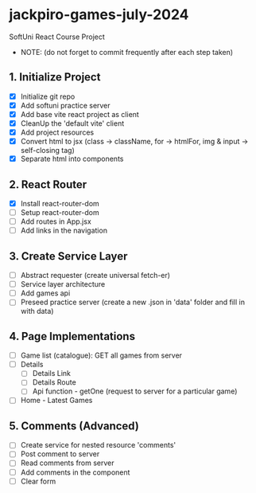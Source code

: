 # jackpiro-games-july-2024
SoftUni React Course Project
+ NOTE: (do not forget to commit frequently after each step taken)

## 1. Initialize Project
- [x] Initialize git repo
- [x] Add softuni practice server
- [x] Add base vite react project as client
- [x] CleanUp the 'default vite' client
- [x] Add project resources
- [x] Convert html to jsx (class -> className, for -> htmlFor, img & input -> self-closing tag)
- [x] Separate html into components

## 2. React Router
- [x] Install react-router-dom
- [ ] Setup react-router-dom
- [ ] Add routes in App.jsx
- [ ] Add links in the navigation

## 3. Create Service Layer
- [ ] Abstract requester (create universal fetch-er)
- [ ] Service layer architecture
- [ ] Add games api
- [ ] Preseed practice server (create a new .json in 'data' folder and fill in with data)
## 4. Page Implementations
- [ ] Game list (catalogue): GET all games from server
- [ ] Details
  - [ ] Details Link
  - [ ] Details Route
  - [ ] Api function - getOne (request to server for a particular game)
- [ ] Home - Latest Games

## 5. Comments (Advanced)
- [ ] Create service for nested resource 'comments'
- [ ] Post comment to server
- [ ] Read comments from server
- [ ] Add comments in the component
- [ ] Clear form